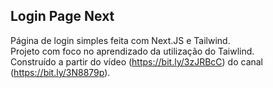 ## Login Page Next

Página de login simples feita com Next.JS e Tailwind. <br />
Projeto com foco no aprendizado da utilização do Taiwlind. <br />
Construído a partir do vídeo (https://bit.ly/3zJRBcC) do canal (https://bit.ly/3N8879p).
